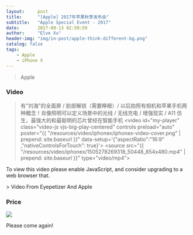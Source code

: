 ```yaml
---
layout:     post
title:      "[Apple] 2017年苹果秋季发布会"
subtitle:   "Apple Special Event - 2017"
date:       2017-09-13 02:59:59
author:     "Elve Xu"
header-img: "img/in-post/apple-think-different-bg.png"
catalog: false
tags:
    - Apple
    - iPhone X
---
```


> Apple


<h3>Video</h3>


<link href="{{ "/video.js/video-js.min.css" | prepend: site.baseurl }}" rel="stylesheet">
<script src="{{ "/video.js/video.min.js" | prepend: site.baseurl }}"></script>

> 有"刘海"的全面屏 / 脸部解锁（需要睁眼）/ 以后拍照有相机和苹果手机两种概念！肖像照明可以定义场景中的光线 / 无线充电 / 增强现实 / A11 仿生，最强大的和最聪明的芯片曾经在智能手机
<video
    id="my-player"
    class="video-js vjs-big-play-centered"
    controls
    preload="auto"
    poster="{{ "/resources/video/iphonex/iphonex-video-cover.png" | prepend: site.baseurl }}"
    data-setup='{"aspectRatio":"16:9" ,"nativeControlsForTouch": true}'>
  <source src="{{ "/resources/video/iphonex/1505278269318_50448_854x480.mp4" | prepend: site.baseurl }}" type="video/mp4"></source>
  <p class="vjs-no-js">
    To view this video please enable JavaScript, and consider upgrading to a web browser that.
  </p>
</video>
> Video From Eyepetizer And Apple

<h3>Price</h3>
<img src="{{ "/img/in-post/apple-event-2017/WX20170913-025047.png" | prepend: site.baseurl }}">


<p>Please come again!</p>



